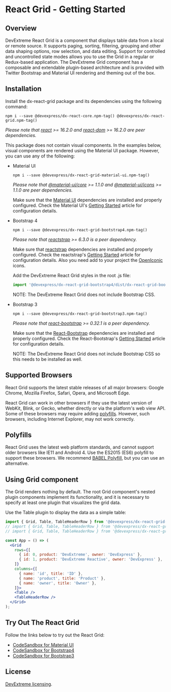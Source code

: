 # React Grid - Getting Started

## Overview

DevExtreme React Grid is a component that displays table data from a local or remote source. It supports paging, sorting, filtering, grouping and other data shaping options, row selection, and data editing. Support for controlled and uncontrolled state modes allows you to use the Grid in a regular or Redux-based application. The DevExtreme Grid component has a composable and extendable plugin-based architecture and is provided with Twitter Bootstrap and Material UI rendering and theming out of the box.

## Installation

Install the dx-react-grid package and its dependencies using the following command:

```
npm i --save @devexpress/dx-react-core.npm-tag() @devexpress/dx-react-grid.npm-tag()
```

*Please note that [react](https://www.npmjs.com/package/react) >= 16.2.0 and [react-dom](https://www.npmjs.com/package/react) >= 16.2.0 are peer dependencies.*

This package does not contain visual components. In the examples below, visual components are rendered using the Material UI package. However, you can use any of the following:

- Material UI

  ```
  npm i --save @devexpress/dx-react-grid-material-ui.npm-tag()
  ```

  *Please note that [@material-ui/core](https://www.npmjs.com/package/@material-ui/core) >= 1.1.0 and [@material-ui/icons](https://www.npmjs.com/package/@material-ui/icons) >= 1.1.0 are peer dependencies.*

  Make sure that the [Material UI](https://material-ui.com/) dependencies are installed and properly configured. Check the Material UI's [Getting Started](https://material-ui.com/getting-started/installation) article for configuration details.

- Bootstrap 4

  ```
  npm i --save @devexpress/dx-react-grid-bootstrap4.npm-tag()
  ```

  *Please note that [reactstrap](https://www.npmjs.com/package/reactstrap) >= 6.3.0 is a peer dependency.*

  Make sure that [reactstrap](https://reactstrap.github.io/) dependencies are installed and properly configured. Check the reactstrap's [Getting Started](https://reactstrap.github.io/) article for configuration details. Also you need add to your project the [OpenIconic](https://useiconic.com/open) icons.

  Add the DevExtreme React Grid styles in the root .js file:

  ```js
  import '@devexpress/dx-react-grid-bootstrap4/dist/dx-react-grid-bootstrap4.css';
  ```

  NOTE: The DevExtreme React Grid does not include Bootstrap CSS.

- Bootstrap 3

  ```
  npm i --save @devexpress/dx-react-grid-bootstrap3.npm-tag()
  ```

  *Please note that [react-bootstrap](https://www.npmjs.com/package/react-bootstrap) >= 0.32.1 is a peer dependency.*

  Make sure that the [React-Bootstrap](https://react-bootstrap.github.io) dependencies are installed and properly configured. Check the React-Bootstrap's [Getting Started](https://react-bootstrap.github.io/getting-started/introduction) article for configuration details.

  NOTE: The DevExtreme React Grid does not include Bootstrap CSS so this needs to be installed as well.

## Supported Browsers

React Grid supports the latest stable releases of all major browsers: Google Chrome, Mozilla Firefox, Safari, Opera, and Microsoft Edge.

React Grid can work in other browsers if they use the latest version of WebKit, Blink, or Gecko, whether directly or via the platform's web view API. Some of these browsers may require adding [polyfills](#polyfills). However, such browsers, including Internet Explorer, may not work correctly.

## Polyfills

React Grid uses the latest web platform standards, and cannot support older browsers like IE11 and Android 4. Use the ES2015 (ES6) polyfill to support these browsers. We recommend [BABEL Polyfill](https://babeljs.io/docs/usage/polyfill/), but you can use an alternative.

## Using Grid component

The Grid renders nothing by default. The root Grid component's nested plugin components implement its functionality, and it is necessary to specify at least one plugin that visualizes the grid data.

Use the Table plugin to display the data as a simple table:

```jsx
import { Grid, Table, TableHeaderRow } from '@devexpress/dx-react-grid-material-ui';
// import { Grid, Table, TableHeaderRow } from '@devexpress/dx-react-grid-bootstrap4';
// import { Grid, Table, TableHeaderRow } from '@devexpress/dx-react-grid-bootstrap3';

const App = () => (
  <Grid
    rows={[
      { id: 0, product: 'DevExtreme', owner: 'DevExpress' },
      { id: 1, product: 'DevExtreme Reactive', owner: 'DevExpress' },
    ]}
    columns={[
      { name: 'id', title: 'ID' },
      { name: 'product', title: 'Product' },
      { name: 'owner', title: 'Owner' },
    ]}>
    <Table />
    <TableHeaderRow />
  </Grid>
);
```

## Try Out The React Grid

Follow the links below to try out the React Grid:

- [CodeSandbox for Material UI](https://codesandbox.io/s/13qvz1qqzl)
- [CodeSandbox for Bootstrap4](https://codesandbox.io/s/rymyjlonpq)
- [CodeSandbox for Bootstrap3](https://codesandbox.io/s/7o46mkowx)

## License

[DevExtreme licensing](https://js.devexpress.com/licensing/).
